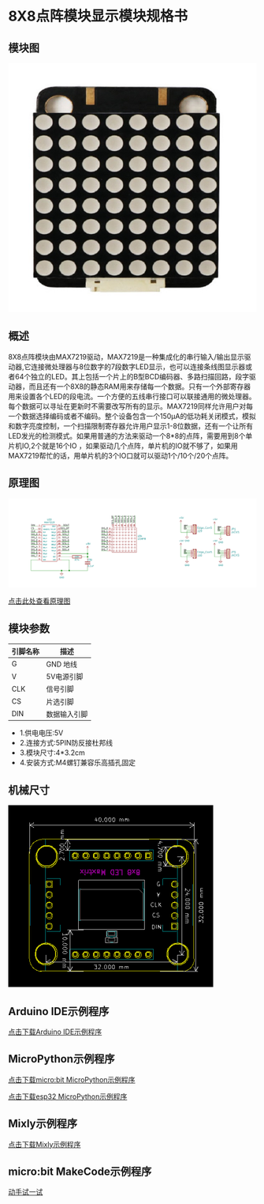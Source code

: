 # 8X8点阵模块显示模块规格书

## 模块图

![模块图](picture/95.jpg)

## 概述

8X8点阵模块由MAX7219驱动，MAX7219是一种集成化的串行输入/输出显示驱动器,它连接微处理器与8位数字的7段数字LED显示，也可以连接条线图显示器或者64个独立的LED。其上包括一个片上的B型BCD编码器、多路扫描回路，段字驱动器，而且还有一个8X8的静态RAM用来存储每一个数据。只有一个外部寄存器用来设置各个LED的段电流。一个方便的五线串行接口可以联接通用的微处理器。每个数据可以寻址在更新时不需要改写所有的显示。MAX7219同样允许用户对每一个数据选择编码或者不编码。整个设备包含一个150μA的低功耗关闭模式，模拟和数字亮度控制，一个扫描限制寄存器允许用户显示1-8位数据，还有一个让所有LED发光的检测模式。如果用普通的方法来驱动一个8*8的点阵，需要用到8个单片机IO,2个就是16个IO ，如果驱动几个点阵，单片机的IO就不够了，如果用MAX7219帮忙的话，用单片机的3个IO口就可以驱动1个/10个/20个点阵。

## 原理图

![原理图](picture/6.png)

[点击此处查看原理图](zh-cn/ph2.0_sensors/displayers/8x8_dot_matrix/8×8点阵.pdf ':ignore')

## 模块参数

| 引脚名称 | 描述     |
|------|--------|
| G    | GND 地线 |
| V    | 5V电源引脚 |
| CLK  | 信号引脚   |
| CS   | 片选引脚   |
| DIN  | 数据输入引脚 |

* 1.供电电压:5V
* 2.连接方式:5PIN防反接杜邦线
* 3.模块尺寸:4*3.2cm
* 4.安装方式:M4螺钉兼容乐高插孔固定

## 机械尺寸

![机械尺寸](picture/2.png)

## Arduino IDE示例程序

<a href="zh-cn/ph2.0_sensors/displayers/8x8_dot_matrix/dot_matrix_module.zip" download>点击下载Arduino IDE示例程序</a>

## MicroPython示例程序

<a href="zh-cn/ph2.0_sensors/displayers/8x8_dot_matrix/microbit_max7219_micropython.zip" download>点击下载micro:bit MicroPython示例程序</a>

<a href="zh-cn/ph2.0_sensors/displayers/8x8_dot_matrix/esp32_max7219_micropython.zip" download>点击下载esp32 MicroPython示例程序</a>

## Mixly示例程序

<a href="zh-cn/ph2.0_sensors/displayers/8x8_dot_matrix/max7219_mixly.zip" download>点击下载Mixly示例程序</a>

## micro:bit MakeCode示例程序

<a href="https://makecode.microbit.org/_Yrt4JwWuKV8b" target="_blank">动手试一试</a>

